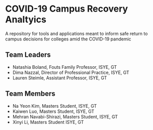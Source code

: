 # COVID-19 Campus Recovery Analtyics
A repository for tools and applications meant to inform safe return to campus decisions for colleges amid the COVID-19 pandemic

## Team Leaders
* Natashia Boland, Fouts Family Professor, ISYE, GT
* Dima Nazzal, Director of Professional Practice, ISYE, GT
* Lauren Steimle, Assistant Professor, ISYE, GT

## Team Members
* Na Yeon Kim, Masters Student, ISYE, GT
* Kaiwen Luo, Masters Student, ISYE, GT
* Mehran Navabi-Shirazi, Masters Student, ISYE, GT
* Xinyi Li, Masters Student ISYE, GT

